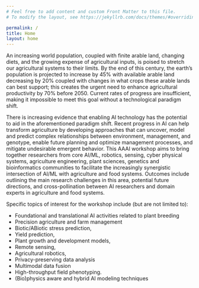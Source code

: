 ```yaml
---
# Feel free to add content and custom Front Matter to this file.
# To modify the layout, see https://jekyllrb.com/docs/themes/#overriding-theme-defaults

permalink: /
title: Home
layout: home
---
```


An increasing world population, coupled with finite arable land, changing diets, and the growing expense of agricultural inputs, is poised to stretch our agricultural systems to their limits. By the end of this century, the earth’s population is projected to increase by 45% with available arable land decreasing by 20% coupled with changes in what crops these arable lands can best support; this creates the urgent need to enhance agricultural productivity by 70% before 2050. Current rates of progress are insufficient, making it impossible to meet this goal without a technological paradigm shift.

There is increasing evidence that enabling AI technology has the potential to aid in the aforementioned paradigm shift. Recent progress in AI can help transform agriculture by developing approaches that can uncover, model and predict complex relationships between environment, management, and genotype, enable future planning and optimize management processes, and mitigate undesirable emergent behavior.  This AAAI workshop aims to bring together researchers from core AI/ML, robotics, sensing, cyber physical systems, agriculture engineering, plant sciences, genetics and bioinformatics communities to facilitate the increasingly synergistic intersection of AI/ML with agriculture and food systems. Outcomes include outlining the main research challenges in this area, potential future directions, and cross-pollination between AI researchers and domain experts in agriculture and food systems. 

Specific topics of interest for the workshop include (but are not limited to):
- Foundational and translational AI activities related to plant breeding
- Precision agriculture and farm management
- Biotic/ABiotic stress prediction, 
- Yield prediction, 
- Plant growth and development models, 
- Remote sensing, 
- Agricultural robotics, 
- Privacy-preserving data analysis
- Multimodal data fusion
- High-throughput field phenotyping. 
- (Bio)physics aware and hybrid AI modeling techniques



